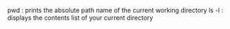 pwd : prints the absolute path name of the current working directory
ls -l : displays the contents list of your current directory 
